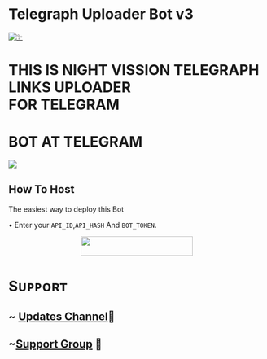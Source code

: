 # Telegraph Uploader Bot v3
[![✨](https://telegra.ph/file/757adefd2aa618727104a.jpg)](https://t.me/NightVission)
# <p> THIS IS NIGHT VISSION TELEGRAPH LINKS UPLOADER <br> FOR TELEGRAM </p>
# BOT AT TELEGRAM 



<a href="http://t.me/NightVissionTelegraphBot" target="_blank"><img src="https://img.shields.io/badge/BOT-IN%20TELEGRAM-black.svg?style=for-the-badge&logo=Telegram"></a>

## How To Host

The easiest way to deploy this Bot

• Enter your ```API_ID```,```API_HASH``` And ```BOT_TOKEN```.

<p align="center"><a href="https://heroku.com/deploy?template=https://github.com/Captainamarica/NightVission-TelegraphBot"> <img src="https://img.shields.io/badge/Deploy%20To%20Heroku-black?style=for-the-badge&logo=heroku" width="220" height="38.45"/></a></p>


# Sᴜᴘᴘᴏʀᴛ 

## ~ [Updates Channel](https://t.me/NightVission)💖

## ~[Support Group](https://t.me/NightVissionSupport) 💖

